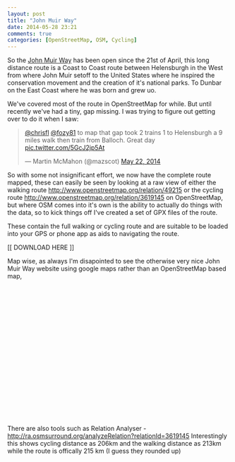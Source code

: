 ```yaml
---
layout: post
title: "John Muir Way"
date: 2014-05-28 23:21
comments: true
categories: [OpenStreetMap, OSM, Cycling]
---
```


So the [John Muir Way](http://johnmuirway.org/) has been open since the 21st of April, this long distance route is a Coast to Coast route
between Helensburgh in the West from where John Muir setoff to the United States where he inspired the 
conservation movement and the creation of it's national parks. To Dunbar on the East Coast where he was born
and grew uo.

We've covered most of the route in OpenStreetMap for while. But until recently we've had a tiny, gap missing. I was trying
to figure out getting over to do it when I saw:

<blockquote class="twitter-tweet" data-partner="tweetdeck"><p><a href="https://twitter.com/chrisfl">@chrisfl</a> <a href="https://twitter.com/fozy81">@fozy81</a>  to map that gap took 2 trains 1 to Helensburgh a 9 miles walk then train from Balloch. Great day <a href="http://t.co/5GcJ2jp5At">pic.twitter.com/5GcJ2jp5At</a></p>&mdash; Martin McMahon (@mazscot) <a href="https://twitter.com/mazscot/statuses/469358588750999552">May 22, 2014</a></blockquote>
<script async src="//platform.twitter.com/widgets.js" charset="utf-8"></script>

So with some not insignificant effort, we now have the complete route mapped, these can easily be seen by looking at a 
raw view of either the walking route http://www.openstreetmap.org/relation/49215
or the cycling route http://www.openstreetmap.org/relation/3619145 on OpenStreetMap, but where OSM comes into it's own 
is the ability to actually do things with the data, so to kick things off I've created a set of GPX files of the route. 

These contain the full walking or cycling route and are suitable to be loaded into your GPS or phone app as aids to navigating the 
route.

[[ DOWNLOAD HERE ]]

Map wise, as always I'm disapointed to see the otherwise very nice John Muir Way website using google maps rather than an OpenStreetMap 
based map, 

<div id="map" style="width:100%; height:300px; border:0px;">

</div>

There are also tools such as Relation Analyser - http://ra.osmsurround.org/analyzeRelation?relationId=3619145 
Interestingly this shows cycling distance as 206km and the walking distance as 213km while the route is offically 215 km (I guess they rounded up)

<script  type="text/javascript">
// initialize the map on the "map" div with a given center and zoom
    var map = new L.Map('map', {
      center: new L.LatLng(56.01319,-4.68119),
      zoom: 13
    });

    // create a new tile layer
    var tileUrl = 'http://{s}.tile.thunderforest.com/cycle/{z}/{x}/{y}.png',
    layer = new L.TileLayer(tileUrl, {maxZoom: 18});

    // add the layer to the map
    map.addLayer(layer);
</script>

